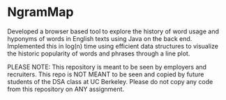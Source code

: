 # NgramMap

Developed a browser based tool to explore the history of word usage and hyponyms of words in English texts using Java on the back end. Implemented this in log(n) time using efficient data structures to visualize the historic popularity of words and phrases through a line plot.

PLEASE NOTE: This repository is meant to be seen by employers and recruiters. This repo is NOT MEANT to be seen and copied by future students of the DSA class at UC Berkeley. Please do not copy any code from this repository on ANY assignment.
